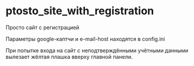 # ptosto_site_with_registration
Просто сайт с регистрацией

Параметры google-каптчи и e-mail-host
находятся в config.ini


При попытке входа на сайт с неподтверждёнными
учётными данными вылезает жёлтая плашка вверху
главной панели.